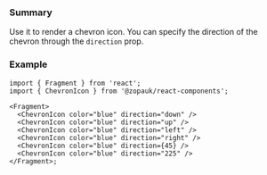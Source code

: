 ### Summary

Use it to render a chevron icon. You can specify the direction of the chevron through the `direction` prop.

### Example

```tsx
import { Fragment } from 'react';
import { ChevronIcon } from '@zopauk/react-components';

<Fragment>
  <ChevronIcon color="blue" direction="down" />
  <ChevronIcon color="blue" direction="up" />
  <ChevronIcon color="blue" direction="left" />
  <ChevronIcon color="blue" direction="right" />
  <ChevronIcon color="blue" direction={45} />
  <ChevronIcon color="blue" direction="225" />
</Fragment>;
```
